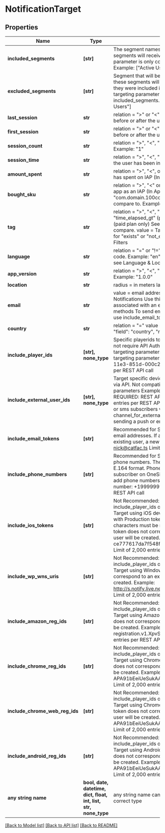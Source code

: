 # NotificationTarget


## Properties
Name | Type | Description | Notes
------------ | ------------- | ------------- | -------------
**included_segments** | **[str]** | The segment names you want to target. Users in these segments will receive a notification. This targeting parameter is only compatible with excluded_segments. Example: [\"Active Users\", \"Inactive Users\"]  | [optional] 
**excluded_segments** | **[str]** | Segment that will be excluded when sending. Users in these segments will not receive a notification, even if they were included in included_segments. This targeting parameter is only compatible with included_segments. Example: [\"Active Users\", \"Inactive Users\"]  | [optional] 
**last_session** | **str** | relation = \">\" or \"<\" hours_ago = number of hours before or after the users last session. Example: \"1.1\"  | [optional] 
**first_session** | **str** | relation = \">\" or \"<\" hours_ago = number of hours before or after the users first session. Example: \"1.1\"  | [optional] 
**session_count** | **str** | relation = \">\", \"<\", \"=\" or \"!=\" value = number sessions. Example: \"1\"  | [optional] 
**session_time** | **str** | relation = \">\", \"<\", \"=\" or \"!=\" value = Time in seconds the user has been in your app. Example: \"3600\"  | [optional] 
**amount_spent** | **str** | relation = \">\", \"<\", or \"=\" value = Amount in USD a user has spent on IAP (In App Purchases). Example: \"0.99\"  | [optional] 
**bought_sku** | **str** | relation = \">\", \"<\" or \"=\" key = SKU purchased in your app as an IAP (In App Purchases). Example: \"com.domain.100coinpack\" value = value of SKU to compare to. Example: \"0.99\"  | [optional] 
**tag** | **str** | relation = \">\", \"<\", \"=\", \"!=\", \"exists\", \"not_exists\", \"time_elapsed_gt\" (paid plan only) or \"time_elapsed_lt\" (paid plan only) See Time Operators key = Tag key to compare. value = Tag value to compare. Not required for \"exists\" or \"not_exists\". Example: See Formatting Filters  | [optional] 
**language** | **str** | relation = \"=\" or \"!=\" value = 2 character language code. Example: \"en\". For a list of all language codes see Language & Localization.  | [optional] 
**app_version** | **str** | relation = \">\", \"<\", \"=\" or \"!=\" value = app version. Example: \"1.0.0\"  | [optional] 
**location** | **str** | radius = in meters lat = latitude long = longitude  | [optional] 
**email** | **str** | value = email address Only for sending Push Notifications Use this for targeting push subscribers associated with an email set with all SDK setEmail methods To send emails to specific email addresses use include_email_tokens parameter  | [optional] 
**country** | **str** | relation = \"=\" value = 2-digit Country code Example: \"field\": \"country\", \"relation\": \"=\", \"value\", \"US\"  | [optional] 
**include_player_ids** | **[str], none_type** | Specific playerids to send your notification to. _Does not require API Auth Key. Do not combine with other targeting parameters. Not compatible with any other targeting parameters. Example: [\"1dd608f2-c6a1-11e3-851d-000c2940e62c\"] Limit of 2,000 entries per REST API call  | [optional] 
**include_external_user_ids** | **[str], none_type** | Target specific devices by custom user IDs assigned via API. Not compatible with any other targeting parameters Example: [\"custom-id-assigned-by-api\"] REQUIRED: REST API Key Authentication Limit of 2,000 entries per REST API call. Note: If targeting push, email, or sms subscribers with same ids, use with channel_for_external_user_ids to indicate you are sending a push or email or sms.  | [optional] 
**include_email_tokens** | **[str]** | Recommended for Sending Emails - Target specific email addresses. If an email does not correspond to an existing user, a new user will be created. Example: nick@catfac.ts Limit of 2,000 entries per REST API call  | [optional] 
**include_phone_numbers** | **[str]** | Recommended for Sending SMS - Target specific phone numbers. The phone number should be in the E.164 format. Phone number should be an existing subscriber on OneSignal. Refer our docs to learn how to add phone numbers to OneSignal. Example phone number: +1999999999 Limit of 2,000 entries per REST API call  | [optional] 
**include_ios_tokens** | **[str]** | Not Recommended: Please consider using include_player_ids or include_external_user_ids instead. Target using iOS device tokens. Warning: Only works with Production tokens. All non-alphanumeric characters must be removed from each token. If a token does not correspond to an existing user, a new user will be created. Example: ce777617da7f548fe7a9ab6febb56cf39fba6d38203... Limit of 2,000 entries per REST API call  | [optional] 
**include_wp_wns_uris** | **[str]** | Not Recommended: Please consider using include_player_ids or include_external_user_ids instead. Target using Windows URIs. If a token does not correspond to an existing user, a new user will be created. Example: http://s.notify.live.net/u/1/bn1/HmQAAACPaLDr-... Limit of 2,000 entries per REST API call  | [optional] 
**include_amazon_reg_ids** | **[str]** | Not Recommended: Please consider using include_player_ids or include_external_user_ids instead. Target using Amazon ADM registration IDs. If a token does not correspond to an existing user, a new user will be created. Example: amzn1.adm-registration.v1.XpvSSUk0Rc3hTVVV... Limit of 2,000 entries per REST API call  | [optional] 
**include_chrome_reg_ids** | **[str]** | Not Recommended: Please consider using include_player_ids or include_external_user_ids instead. Target using Chrome App registration IDs. If a token does not correspond to an existing user, a new user will be created. Example: APA91bEeiUeSukAAUdnw3O2RB45FWlSpgJ7Ji_... Limit of 2,000 entries per REST API call  | [optional] 
**include_chrome_web_reg_ids** | **[str]** | Not Recommended: Please consider using include_player_ids or include_external_user_ids instead. Target using Chrome Web Push registration IDs. If a token does not correspond to an existing user, a new user will be created. Example: APA91bEeiUeSukAAUdnw3O2RB45FWlSpgJ7Ji_... Limit of 2,000 entries per REST API call  | [optional] 
**include_android_reg_ids** | **[str]** | Not Recommended: Please consider using include_player_ids or include_external_user_ids instead. Target using Android device registration IDs. If a token does not correspond to an existing user, a new user will be created. Example: APA91bEeiUeSukAAUdnw3O2RB45FWlSpgJ7Ji_... Limit of 2,000 entries per REST API call  | [optional] 
**any string name** | **bool, date, datetime, dict, float, int, list, str, none_type** | any string name can be used but the value must be the correct type | [optional]

[[Back to Model list]](../README.md#documentation-for-models) [[Back to API list]](../README.md#documentation-for-api-endpoints) [[Back to README]](../README.md)


